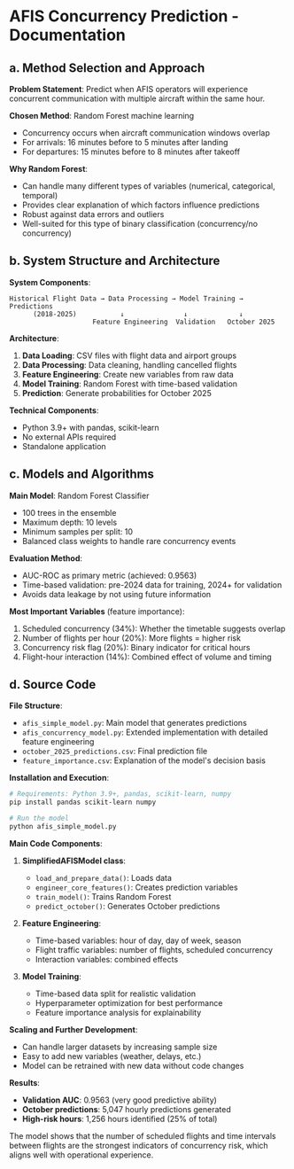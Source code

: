# AFIS Concurrency Prediction - Documentation

## a. Method Selection and Approach

**Problem Statement**: Predict when AFIS operators will experience concurrent communication with multiple aircraft within the same hour.

**Chosen Method**: Random Forest machine learning
- Concurrency occurs when aircraft communication windows overlap
- For arrivals: 16 minutes before to 5 minutes after landing
- For departures: 15 minutes before to 8 minutes after takeoff

**Why Random Forest**:
- Can handle many different types of variables (numerical, categorical, temporal)
- Provides clear explanation of which factors influence predictions
- Robust against data errors and outliers
- Well-suited for this type of binary classification (concurrency/no concurrency)

## b. System Structure and Architecture

**System Components**:
```
Historical Flight Data → Data Processing → Model Training → Predictions
      (2018-2025)           ↓               ↓             ↓
                     Feature Engineering  Validation   October 2025
```

**Architecture**:
1. **Data Loading**: CSV files with flight data and airport groups
2. **Data Processing**: Data cleaning, handling cancelled flights
3. **Feature Engineering**: Create new variables from raw data
4. **Model Training**: Random Forest with time-based validation
5. **Prediction**: Generate probabilities for October 2025

**Technical Components**:
- Python 3.9+ with pandas, scikit-learn
- No external APIs required
- Standalone application

## c. Models and Algorithms

**Main Model**: Random Forest Classifier
- 100 trees in the ensemble
- Maximum depth: 10 levels
- Minimum samples per split: 10
- Balanced class weights to handle rare concurrency events

**Evaluation Method**:
- AUC-ROC as primary metric (achieved: 0.9563)
- Time-based validation: pre-2024 data for training, 2024+ for validation
- Avoids data leakage by not using future information

**Most Important Variables** (feature importance):
1. Scheduled concurrency (34%): Whether the timetable suggests overlap
2. Number of flights per hour (20%): More flights = higher risk
3. Concurrency risk flag (20%): Binary indicator for critical hours
4. Flight-hour interaction (14%): Combined effect of volume and timing

## d. Source Code

**File Structure**:
- `afis_simple_model.py`: Main model that generates predictions
- `afis_concurrency_model.py`: Extended implementation with detailed feature engineering
- `october_2025_predictions.csv`: Final prediction file
- `feature_importance.csv`: Explanation of the model's decision basis

**Installation and Execution**:
```bash
# Requirements: Python 3.9+, pandas, scikit-learn, numpy
pip install pandas scikit-learn numpy

# Run the model
python afis_simple_model.py
```

**Main Code Components**:

1. **SimplifiedAFISModel class**:
   - `load_and_prepare_data()`: Loads data
   - `engineer_core_features()`: Creates prediction variables
   - `train_model()`: Trains Random Forest
   - `predict_october()`: Generates October predictions

2. **Feature Engineering**:
   - Time-based variables: hour of day, day of week, season
   - Flight traffic variables: number of flights, scheduled concurrency
   - Interaction variables: combined effects

3. **Model Training**:
   - Time-based data split for realistic validation
   - Hyperparameter optimization for best performance
   - Feature importance analysis for explainability

**Scaling and Further Development**:
- Can handle larger datasets by increasing sample size
- Easy to add new variables (weather, delays, etc.)
- Model can be retrained with new data without code changes

**Results**:
- **Validation AUC**: 0.9563 (very good predictive ability)
- **October predictions**: 5,047 hourly predictions generated
- **High-risk hours**: 1,256 hours identified (25% of total)

The model shows that the number of scheduled flights and time intervals between flights are the strongest indicators of concurrency risk, which aligns well with operational experience.
